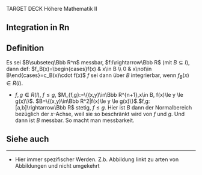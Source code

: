 
TARGET DECK
Höhere Mathematik II

Integration in Rn
--
## Definition

Es sei $B\subseteq\Bbb R^n$ messbar, $f:I\rightarrow\Bbb R$ (mit $B\subseteq I$), dann def:
$f_B(x)=\begin{cases}f(x) & x\in B \\ 0 & x\not\in B\end{cases}=c_B(x)\cdot f(x)$
$f$ sei dann über $B$ integrierbar, wenn $f_B(x)\in R(I)$.
- $f,g\in R(I)$, $f\le g$,
	$M_{f,g}:=\{(x,y)\in\Bbb R^{n+1},x\in B, f(x)\le y \le g(x)\}$.
	$B=\{(x,y)\in\Bbb R^2|f(x)\le y \le g(x)\}$.$f,g:[a,b]\rightarrow\Bbb R$ stetig, $f\le g$.
		Hier ist $B$ dann der Normalbereich bezüglich der $x$-Achse, weil sie so beschränkt wird von $f$ und $g$.
		Und dann ist $B$ messbar. So macht man messbarkeit.
## Siehe auch
***
* Hier immer spezifischer Werden. Z.b. Abbildung linkt zu arten von Abbildungen und nicht umgekehrt